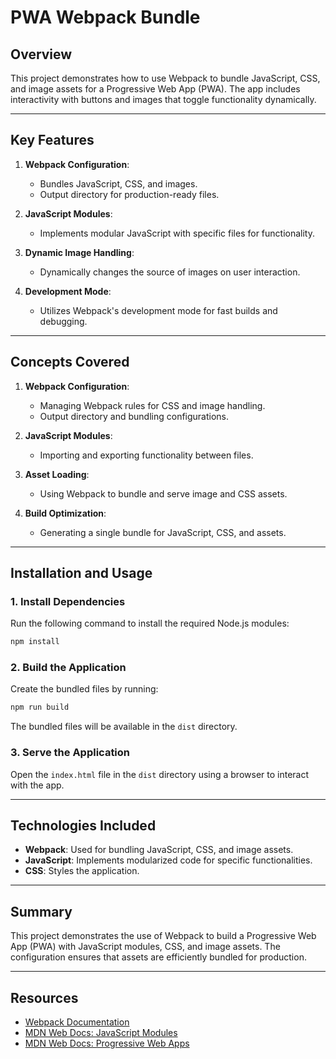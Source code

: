 # PWA Webpack Bundle

## Overview

This project demonstrates how to use Webpack to bundle JavaScript, CSS, and image assets for a Progressive Web App (PWA). The app includes interactivity with buttons and images that toggle functionality dynamically.

---

## Key Features

1. **Webpack Configuration**:

   - Bundles JavaScript, CSS, and images.
   - Output directory for production-ready files.

2. **JavaScript Modules**:

   - Implements modular JavaScript with specific files for functionality.

3. **Dynamic Image Handling**:

   - Dynamically changes the source of images on user interaction.

4. **Development Mode**:
   - Utilizes Webpack's development mode for fast builds and debugging.

---

## Concepts Covered

1. **Webpack Configuration**:

   - Managing Webpack rules for CSS and image handling.
   - Output directory and bundling configurations.

2. **JavaScript Modules**:

   - Importing and exporting functionality between files.

3. **Asset Loading**:

   - Using Webpack to bundle and serve image and CSS assets.

4. **Build Optimization**:
   - Generating a single bundle for JavaScript, CSS, and assets.

---

## Installation and Usage

### **1. Install Dependencies**

Run the following command to install the required Node.js modules:

```bash
npm install
```

### **2. Build the Application**

Create the bundled files by running:

```bash
npm run build
```

The bundled files will be available in the `dist` directory.

### **3. Serve the Application**

Open the `index.html` file in the `dist` directory using a browser to interact with the app.

---

## Technologies Included

- **Webpack**: Used for bundling JavaScript, CSS, and image assets.
- **JavaScript**: Implements modularized code for specific functionalities.
- **CSS**: Styles the application.

---

## Summary

This project demonstrates the use of Webpack to build a Progressive Web App (PWA) with JavaScript modules, CSS, and image assets. The configuration ensures that assets are efficiently bundled for production.

---

## Resources

- [Webpack Documentation](https://webpack.js.org/)
- [MDN Web Docs: JavaScript Modules](https://developer.mozilla.org/en-US/docs/Web/JavaScript/Guide/Modules)
- [MDN Web Docs: Progressive Web Apps](https://developer.mozilla.org/en-US/docs/Web/Progressive_web_apps)
